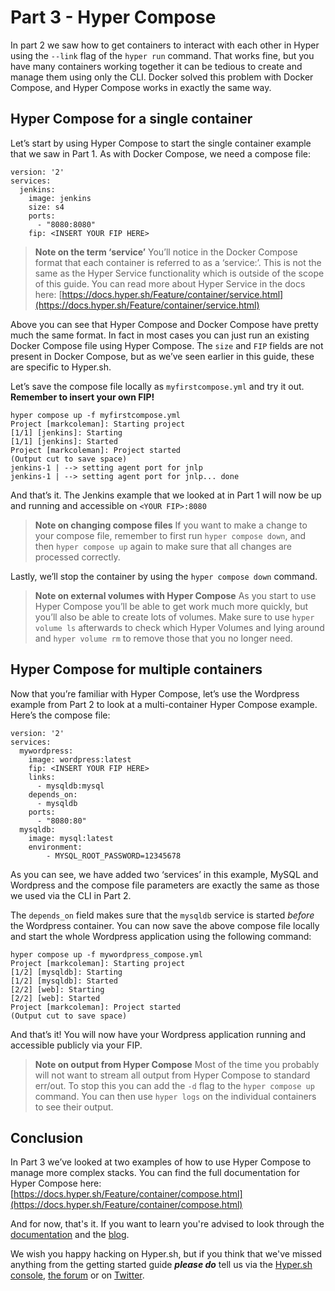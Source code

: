 # Part 3 - Hyper Compose

In part 2 we saw how to get containers to interact with each other in Hyper using the `--link` flag of the `hyper run` command. That works fine, but you have many containers working together it can be tedious to create and manage them using only the CLI. Docker solved this problem with Docker Compose, and Hyper Compose works in exactly the same way.

## Hyper Compose for a single container

Let’s start by using Hyper Compose to start the single container example that we saw in Part 1. As with Docker Compose, we need a compose file:

```
version: '2'
services:
  jenkins:
    image: jenkins
    size: s4
    ports:
      - "8080:8080"
    fip: <INSERT YOUR FIP HERE>
```

>**Note on the term ‘service’**
>You’ll notice in the Docker Compose format that each container is referred to as a ‘service:’. This is not the same as the Hyper Service functionality which is outside of the scope of this guide. You can read more about Hyper Service in the docs here: [https://docs.hyper.sh/Feature/container/service.html](https://docs.hyper.sh/Feature/container/service.html)

Above you can see that Hyper Compose and Docker Compose have pretty much the same format. In fact in most cases you can just run an existing Docker Compose file using Hyper Compose. The `size` and `FIP` fields are not present in Docker Compose, but as we’ve seen earlier in this guide, these are specific to Hyper.sh.

Let’s save the compose file locally as `myfirstcompose.yml` and try it out. **Remember to insert your own FIP!**

```
hyper compose up -f myfirstcompose.yml
Project [markcoleman]: Starting project 
[1/1] [jenkins]: Starting 
[1/1] [jenkins]: Started 
Project [markcoleman]: Project started 
(Output cut to save space)
jenkins-1 | --> setting agent port for jnlp
jenkins-1 | --> setting agent port for jnlp... done
```

And that’s it. The Jenkins example that we looked at in Part 1 will now be up and running and accessible on `<YOUR FIP>:8080`
 
>**Note on changing compose files**
>If you want to make a change to your compose file, remember to first run `hyper compose down`, and then `hyper compose up` again to make sure that all changes are processed correctly.

Lastly, we’ll stop the container by using the `hyper compose down` command.

>**Note on external volumes with Hyper Compose**
>As you start to use Hyper Compose you’ll be able to get work much more quickly, but you’ll also be able to create lots of volumes. Make sure to use `hyper volume ls` afterwards to check which Hyper Volumes and lying around and `hyper volume rm` to remove those that you no longer need.

## Hyper Compose for multiple containers
Now that you’re familiar with Hyper Compose, let’s use the Wordpress example from Part 2 to look at a multi-container Hyper Compose example. Here’s the compose file:

```
version: '2'
services:
  mywordpress:
    image: wordpress:latest
    fip: <INSERT YOUR FIP HERE>
    links:
      - mysqldb:mysql
    depends_on:
      - mysqldb
    ports:
      - "8080:80"
  mysqldb:
    image: mysql:latest
    environment:
        - MYSQL_ROOT_PASSWORD=12345678
```

As you can see, we have added two ‘services’ in this example, MySQL and Wordpress and the compose file parameters are exactly the same as those we used via the CLI in Part 2.

The `depends_on` field makes sure that the `mysqldb` service is started _before_ the Wordpress container. You can now save the above compose file locally and start the whole Wordpress application using the following command:

```
hyper compose up -f mywordpress_compose.yml
Project [markcoleman]: Starting project 
[1/2] [mysqldb]: Starting 
[1/2] [mysqldb]: Started 
[2/2] [web]: Starting 
[2/2] [web]: Started 
Project [markcoleman]: Project started 
(Output cut to save space)
```

And that’s it! You will now have your Wordpress application running and accessible publicly via your FIP.

>**Note on output from Hyper Compose**
>Most of the time you probably will not want to stream all output from Hyper Compose to standard err/out. To stop this you can add the `-d` flag to the `hyper compose up` command. You can then use `hyper logs` on the individual containers to see their output.

## Conclusion

In Part 3 we’ve looked at two examples of how to use Hyper Compose to manage more complex stacks. You can find the full documentation for Hyper Compose here: [https://docs.hyper.sh/Feature/container/compose.html](https://docs.hyper.sh/Feature/container/compose.html)

And for now, that's it. If you want to learn you're advised to look through the [documentation](https://docs.hyper.sh/) and the [blog](https://blog.hyper.sh/).

We wish you happy hacking on Hyper.sh, but if you think that we've missed anything from the getting started guide **_please do_** tell us via the [Hyper.sh console](https://console.hyper.sh/), [the forum](https://forum.hyper.sh/) or on [Twitter](https://twitter.com/hyper_sh).
